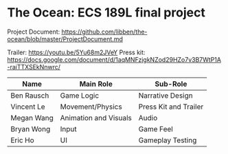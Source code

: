 # The Ocean: ECS 189L final project
Project Document: https://github.com/libben/the-ocean/blob/master/ProjectDocument.md

Trailer: https://youtu.be/5Yu68m2JVeY
Press kit: https://docs.google.com/document/d/1aqMNFzjgkNZod29HZo7v3B7WtP1A-raiTTXSEkNnwrc/

Name | Main Role | Sub-Role
--- | --- | ---
Ben Rausch | Game Logic | Narrative Design
Vincent Le | Movement/Physics | Press Kit and Trailer
Megan Wang | Animation and Visuals | Audio
Bryan Wong | Input | Game Feel
Eric Ho  | UI | Gameplay Testing
